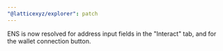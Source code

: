 ```yaml
---
"@latticexyz/explorer": patch
---
```


ENS is now resolved for address input fields in the "Interact" tab, and for the wallet connection button.
